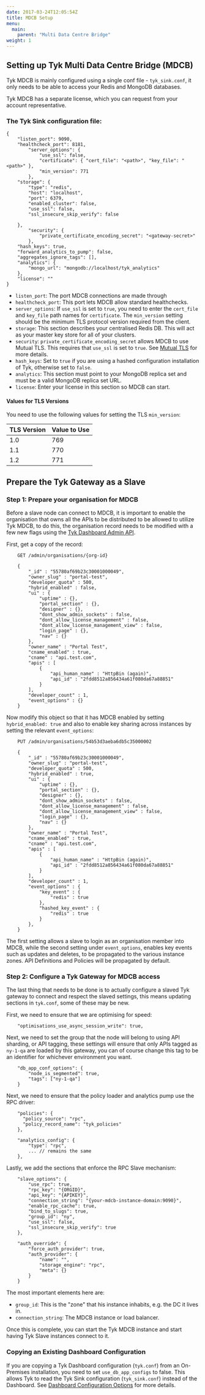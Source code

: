 ```yaml
---
date: 2017-03-24T12:05:54Z
title: MDCB Setup
menu: 
  main:
    parent: "Multi Data Centre Bridge"
weight: 1
---
```


## <a name="setup"></a>Setting up Tyk Multi Data Centre Bridge (MDCB)

Tyk MDCB is mainly configured using a single conf file - `tyk_sink.conf`, it only needs to be able to access your Redis and MongoDB databases.

Tyk MDCB has a separate license, which you can request from your account representative.

### The Tyk Sink configuration file:

```{.copyWrapper}
{
    "listen_port": 9090,
    "healthcheck_port": 8181,
        "server_options": {
            "use_ssl": false,
            "certificate": { "cert_file": "<path>", "key_file": "<path>" },
            "min_version": 771
        },
    "storage": {
        "type": "redis",
        "host": "localhost",
        "port": 6379,
        "enabled_cluster": false,
        "use_ssl": false,
        "ssl_insecure_skip_verify": false

    },
        "security": {
            "private_certificate_encoding_secret": "<gateway-secret>"
        },
    "hash_keys": true,
    "forward_analytics_to_pump": false,
    "aggregates_ignore_tags": [],
    "analytics": {
        "mongo_url": "mongodb://localhost/tyk_analytics"
    },
    "license": ""
}
```


*   `listen_port`: The port MDCB connections are made through
*   `healthcheck_port`: This port lets MDCB allow standard healthchecks.
*   `server_options`: If `use_ssl` is set to `true`, you need to enter the `cert_file` and `key_file` path names for `certificate`. The `min_version` setting should be the minimum TLS protocol version required from the client.
*   `storage`: This section describes your centralised Redis DB. This will act as your master key store for all of your clusters.
*   `security`: `private_certificate_encoding_secret` allows MDCB to use Mutual TLS. This requires that `use_ssl` is set to `true`. See [Mutual TLS](https://tyk.io/docs/security/tls-and-ssl/mutual-tls/#mdcb) for more details.
*   `hash_keys`: Set to `true` if you are using a hashed configuration installation of Tyk, otherwise set to `false`.
*   `analytics`: This section must point to your MongoDB replica set and must be a valid MongoDB replica set URL.
*   `license`: Enter your license in this section so MDCB can start.


#### Values for TLS Versions

You need to use the following values for setting the TLS `min_version`:

| TLS Version   | Value to Use   |
|---------------|----------------|
|      1.0      |      769       |
|      1.1      |      770       |
|      1.2      |      771       |


## <a name="prepare-gateway-as-slave"></a> Prepare the Tyk Gateway as a Slave

### Step 1: Prepare your organisation for MDCB

Before a slave node can connect to MDCB, it is important to enable the organisation that owns all the APIs to be distributed to be allowed to utilize Tyk MDCB, to do this, the organisation record needs to be modified with a few new flags using the [Tyk Dashboard Admin API][1].

First, get a copy of the record:

```{.copyWrapper}
    GET /admin/organisations/{org-id}
    
    {
        "_id" : "55780af69b23c30001000049",
        "owner_slug" : "portal-test",
        "developer_quota" : 500,
        "hybrid_enabled" : false,
        "ui" : {
            "uptime" : {},
            "portal_section" : {},
            "designer" : {},
            "dont_show_admin_sockets" : false,
            "dont_allow_license_management" : false,
            "dont_allow_license_management_view" : false,
            "login_page" : {},
            "nav" : {}
        },
        "owner_name" : "Portal Test",
        "cname_enabled" : true,
        "cname" : "api.test.com",
        "apis" : [ 
            {
                "api_human_name" : "HttpBin (again)",
                "api_id" : "2fdd8512a856434a61f080da67a88851"
            }
        ],
        "developer_count" : 1,
        "event_options" : {}
    }
```

Now modify this object so that it has MDCB enabled by setting `hybrid_enabled: true` and also to enable key sharing across instances by setting the relevant `event_options`:

```{.copyWrapper}
    PUT /admin/organisations/54b53d3aeba6db5c35000002
    
    {
        "_id" : "55780af69b23c30001000049",
        "owner_slug" : "portal-test",
        "developer_quota" : 500,
        "hybrid_enabled" : true,
        "ui" : {
            "uptime" : {},
            "portal_section" : {},
            "designer" : {},
            "dont_show_admin_sockets" : false,
            "dont_allow_license_management" : false,
            "dont_allow_license_management_view" : false,
            "login_page" : {},
            "nav" : {}
        },
        "owner_name" : "Portal Test",
        "cname_enabled" : true,
        "cname" : "api.test.com",
        "apis" : [ 
            {
                "api_human_name" : "HttpBin (again)",
                "api_id" : "2fdd8512a856434a61f080da67a88851"
            }
        ],
        "developer_count" : 1,
        "event_options" : {
            "key_event" : {
                "redis" : true
            },
            "hashed_key_event" : {
                "redis" : true
            }
        },
    }
```

The first setting allows a slave to login as an organisation member into MDCB, while the second setting under `event_options`, enables key events such as updates and deletes, to be propagated to the various instance zones. API Definitions and Policies will be propagated by default.

### Step 2: Configure a Tyk Gateway for MDCB access

The last thing that needs to be done is to actually configure a slaved Tyk gateway to connect and respect the slaved settings, this means updating sections in `tyk.conf`, some of these may be new.

First, we need to ensure that we are optimising for speed:

```{.copyWrapper}
	"optimisations_use_async_session_write": true,
```

Next, we need to set the group that the node will belong to using API sharding, or API tagging, these settings will ensure that only APIs tagged as `ny-1-qa` are loaded by this gateway, you can of course change this tag to be an identifier for whichever environment you want.

```{.copyWrapper}
    "db_app_conf_options": {
        "node_is_segmented": true,
        "tags": ["ny-1-qa"]
    }
```

Next, we need to ensure that the policy loader and analytics pump use the RPC driver:

```{.copyWrapper}
    "policies": {
      "policy_source": "rpc",
      "policy_record_name": "tyk_policies"
    },
    
    "analytics_config": {
        "type": "rpc",
        ... // remains the same
    },
```

Lastly, we add the sections that enforce the RPC Slave mechanism:

```{.copyWrapper}
    "slave_options": {
        "use_rpc": true,
        "rpc_key": "{ORGID}",
        "api_key": "{APIKEY}",
        "connection_string": "{your-mdcb-instance-domain:9090}",
        "enable_rpc_cache": true,
        "bind_to_slugs": true,
        "group_id": "ny",
        "use_ssl": false,
        "ssl_insecure_skip_verify": true
    },
    
    "auth_override": {
        "force_auth_provider": true,
        "auth_provider": {
            "name": "",
            "storage_engine": "rpc",
            "meta": {}
        }
    }
```

The most important elements here are:

*   `group_id`: This is the "zone" that his instance inhabits, e.g. the DC it lives in.
*   `connection_string`: The MDCB instance or load balancer.

Once this is complete, you can start the Tyk MDCB instance and start having Tyk Slave instances connect to it.
### Copying an Existing Dashboard Configuration
If you are copying a Tyk Dashboard configuration (`tyk.conf`) from an On-Premises installation, you need to set `use_db_app_configs` to false. This allows Tyk to read the Tyk Sink configuration (`tyk_sink.conf`) instead of the Dashboard. See [Dashboard Configuration Options][2] for more details.


 [1]: /docs/dashboard-admin-api/organisations/
 [2]: /docs/configure/tyk-dashboard-configuration-options/







